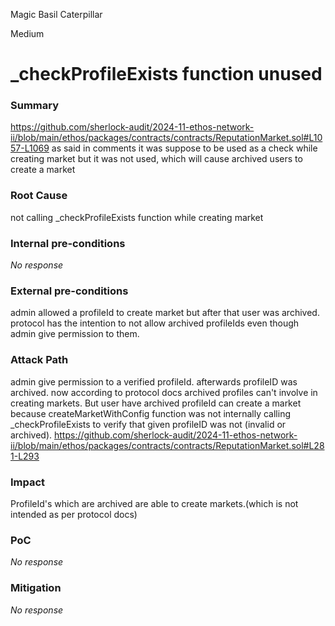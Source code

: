 Magic Basil Caterpillar

Medium

# _checkProfileExists function unused

### Summary

https://github.com/sherlock-audit/2024-11-ethos-network-ii/blob/main/ethos/packages/contracts/contracts/ReputationMarket.sol#L1057-L1069
as said in comments it was suppose to be used as a check while creating market but it was not used, which will cause archived users to create a market 

### Root Cause

not calling _checkProfileExists function while creating market 

### Internal pre-conditions

_No response_

### External pre-conditions

admin allowed a profileId to create market but after that user was archived.
protocol has the intention to not allow archived profileIds even though admin give permission to them.

### Attack Path

admin give permission to a verified profileId.
afterwards profileID was archived.
now according to protocol docs archived profiles can't involve in creating markets.
But user have archived profileId can create a market because createMarketWithConfig function was not internally calling _checkProfileExists to verify that given profileID was  not (invalid or archived).
https://github.com/sherlock-audit/2024-11-ethos-network-ii/blob/main/ethos/packages/contracts/contracts/ReputationMarket.sol#L281-L293

### Impact

ProfileId's which are archived are able to create markets.(which is not intended as per protocol docs)

### PoC

_No response_

### Mitigation

_No response_